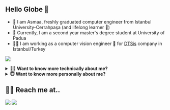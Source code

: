 ## Hello Globe 👋
- 🦋 I am Asmaa, freshly graduated computer engineer from Istanbul University-Cerrahpaşa (and lifelong learner 🧐) 
- 🌱 Currently, I am a second year master's degree student at University of Padua
- 👩‍💼 I am working as a computer vision engineer 🤖 for [DTSis](https://dtsis.com/) company in Istanbul/Turkey 

[![](https://komarev.com/ghpvc/?username=asmaamirkhan&color=blueviolet)]()

<details>
    <summary><b>👩‍💻 Want to know more technically about me?</b></summary>
  <br>

  - 💻 I have experience in Web and Android development that I gained from internships and school projects I have done
  - 💫 I am working on artificial intelligence, machine learning and computer vision for now (very hard work 🤓)
  - 🧐 Specifically, I am focusing on implementing AI-empowered projects on the <b>edge</b> 
  - 👀 For more detailed professional and educational info about me, check out my [LinkedIn profile :bowtie:](https://www.linkedin.com/in/asmaamirkhan/)
   
  
  - 👩‍💻 Platforms I have experience with:

[![](https://img.shields.io/badge/TensorFlow%20-%23FF6F00.svg?&style=for-the-badge&logo=TensorFlow&logoColor=white)]()
[![](https://img.shields.io/badge/PyTorch%20-EE4C2C.svg?&style=for-the-badge&logo=PyTorch&logoColor=white)]()
[![](https://img.shields.io/badge/Darknet%20-0094F5.svg?&style=for-the-badge)]()
[![](https://img.shields.io/badge/python%20-%2314354C.svg?&style=for-the-badge&logo=python&logoColor=white)]()
[![](https://img.shields.io/badge/c++%20-%2300599C.svg?&style=for-the-badge&logo=c%2B%2B&ogoColor=white)]()
[![](https://img.shields.io/badge/Qt%20-ACD52.svg?&style=for-the-badge&logo=Qt&logoColor=white)]()
[![](https://img.shields.io/badge/Django%20-092E20.svg?&style=for-the-badge&logo=Django&logoColor=white)]()
[![](https://img.shields.io/badge/Orange%20Pi-F96F29?style=for-the-badge)]()
[![](https://img.shields.io/badge/react%20-%2320232a.svg?&style=for-the-badge&logo=react&logoColor=%2361DAFB)]()
[![](https://img.shields.io/badge/node.js%20-%2343853D.svg?&style=for-the-badge&logo=node.js&logoColor=white)]()
[![](https://img.shields.io/badge/Android-3DDC84?style=for-the-badge&logo=android&logoColor=white)]()
[![](https://img.shields.io/badge/mysql-%2300f.svg?&style=for-the-badge&logo=mysql&logoColor=white)]()
[![](https://img.shields.io/badge/firebase%20-%23039BE5.svg?&style=for-the-badge&logo=firebase)]()
[![](https://img.shields.io/badge/git%20-%23F05033.svg?&style=for-the-badge&logo=git&logoColor=white)]()
[![](https://img.shields.io/badge/Linux%20-FCC624.svg?&style=for-the-badge&logo=Linux&logoColor=black)]()
    
  [![My github stats](https://github-readme-stats.vercel.app/api?username=asmaamirkhan&show_icons=true&theme=bear)]()
  [![My github stats](https://github-readme-streak-stats.herokuapp.com/?user=asmaamirkhan&theme=bear)]()


</details>

<details>
    <summary><b>😇 Want to know more personally about me?</b></summary>
  <br>

  - 🦋 In love with challenges and <b>butterflies</b>
  - 💦 Can fit in any cup like water
  - 🍕 Hungry for knowledge and have passion in learning new things continuously
  - 🧐 Developing my self as a <b>HUMAN</b> is my top priority believing that making the world a better place to live starts from individuals 
  - 📜 Love quotes and sometimes share my own quotes at [asmaamir.com 🦋](https://asmaamir.com)
  - 🌺 Searching for beauty by inspecting details believing that it is reserved in them

</details>


## 🙆‍♀️ Reach me at..
[![](https://img.shields.io/badge/-0077B5?style=for-the-badge&logo=linkedin&logoColor=white)](https://www.linkedin.com/in/asmaamirkhan/)
[![](https://img.shields.io/badge/-D14836?style=for-the-badge&logo=gmail&logoColor=white)](mailto:asmaamirkhan.am@gmail.com)

